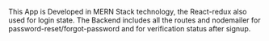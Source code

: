 This App is Developed in MERN Stack technology, the React-redux also used for login state. 
The Backend includes all the routes and nodemailer for password-reset/forgot-password and for verification status after signup.
